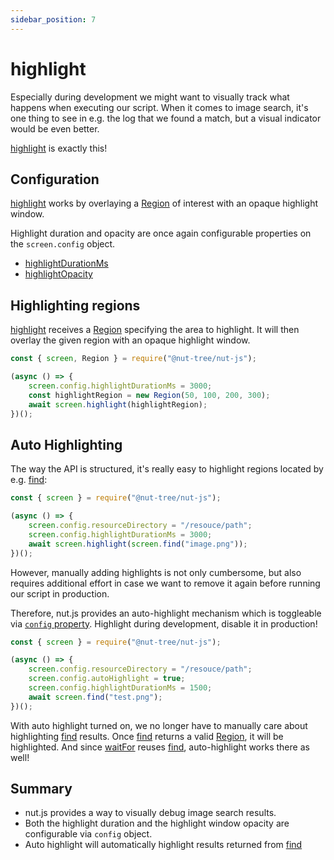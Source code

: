 ```yaml
---
sidebar_position: 7
---
```


# highlight

Especially during development we might want to visually track what happens when executing our script.
When it comes to image search, it's one thing to see in e.g. the log that we found a match, but a visual indicator would be even better.

[highlight](https://nut-tree.github.io/apidoc/classes/screen_class.ScreenClass.html#highlight) is exactly this!

## Configuration

[highlight](https://nut-tree.github.io/apidoc/classes/screen_class.ScreenClass.html#highlight) works by overlaying a [Region](https://nut-tree.github.io/apidoc/classes/region_class.Region.html) of interest with an opaque highlight window.

Highlight duration and opacity are once again configurable properties on the `screen.config` object.

- [highlightDurationMs](https://nut-tree.github.io/apidoc/classes/screen_class.ScreenClass.html#config)
- [highlightOpacity](https://nut-tree.github.io/apidoc/classes/screen_class.ScreenClass.html#config)

## Highlighting regions

[highlight](https://nut-tree.github.io/apidoc/classes/screen_class.ScreenClass.html#highlight) receives a [Region](https://nut-tree.github.io/apidoc/classes/region_class.Region.html) specifying the area to highlight.
It will then overlay the given region with an opaque highlight window.

```js {6}
const { screen, Region } = require("@nut-tree/nut-js");

(async () => {
    screen.config.highlightDurationMs = 3000;
    const highlightRegion = new Region(50, 100, 200, 300);
    await screen.highlight(highlightRegion);
})();
```

## Auto Highlighting

The way the API is structured, it's really easy to highlight regions located by e.g. [find](find.md):

```js {4-6}
const { screen } = require("@nut-tree/nut-js");

(async () => {
    screen.config.resourceDirectory = "/resouce/path";
    screen.config.highlightDurationMs = 3000;
    await screen.highlight(screen.find("image.png"));
})();
```

However, manually adding highlights is not only cumbersome, but also requires additional effort in case we want to remove it again before running our script in production.

Therefore, nut.js provides an auto-highlight mechanism which is toggleable via [`config` property](https://nut-tree.github.io/apidoc/classes/screen_class.ScreenClass.html#config).
Highlight during development, disable it in production!

```js {5}
const { screen } = require("@nut-tree/nut-js");

(async () => {
    screen.config.resourceDirectory = "/resouce/path";
    screen.config.autoHighlight = true;
    screen.config.highlightDurationMs = 1500;
    await screen.find("test.png");
})();
```

With auto highlight turned on, we no longer have to manually care about highlighting [find](find.md) results.
Once [find](find.md) returns a valid [Region](https://nut-tree.github.io/apidoc/classes/region_class.Region.html), it will be highlighted.
And since [waitFor](waitfor.md) reuses [find](find.md), auto-highlight works there as well!

## Summary

- nut.js provides a way to visually debug image search results.
- Both the highlight duration and the highlight window opacity are configurable via `config` object.
- Auto highlight will automatically highlight results returned from [find](find.md)
